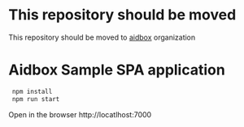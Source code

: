 # This repository should be moved

This repository should be moved to [aidbox](https://github.com/aidbox) organization

# Aidbox Sample SPA application

```sh
 npm install
 npm run start

```
Open in the browser http://locatlhost:7000
